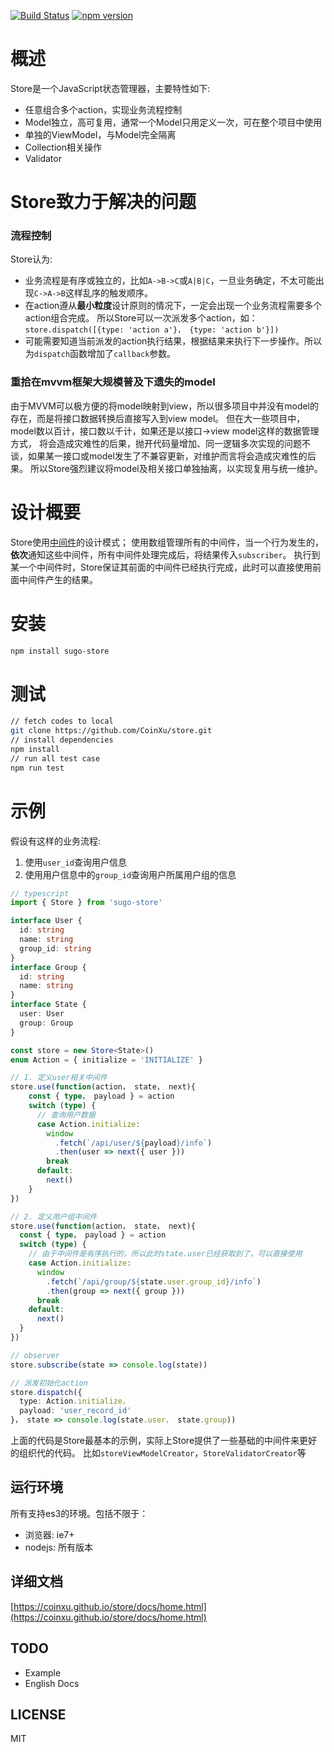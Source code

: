 [![Build Status](https://travis-ci.org/CoinXu/store.svg?branch=master)](https://travis-ci.org/CoinXu/store)
[![npm version](https://badge.fury.io/js/sugo-store.svg)](https://badge.fury.io/js/sugo-store)

# 概述
Store是一个JavaScript状态管理器，主要特性如下:
+ 任意组合多个action，实现业务流程控制
+ Model独立，高可复用，通常一个Model只用定义一次，可在整个项目中使用
+ 单独的ViewModel，与Model完全隔离
+ Collection相关操作
+ Validator

# Store致力于解决的问题
### 流程控制
Store认为:

+ 业务流程是有序或独立的，比如`A->B->C`或`A|B|C`，一旦业务确定，不太可能出现`C->A->B`这样乱序的触发顺序。
+ 在action遵从**最小粒度**设计原则的情况下，一定会出现一个业务流程需要多个action组合完成。
  所以Store可以一次派发多个action，如：`store.dispatch([{type: 'action a'}， {type: 'action b'}])`
+ 可能需要知道当前派发的action执行结果，根据结果来执行下一步操作。所以为`dispatch`函数增加了`callback`参数。

### 重拾在mvvm框架大规模普及下遗失的model
由于MVVM可以极方便的将model映射到view，所以很多项目中并没有model的存在，而是将接口数据转换后直接写入到view model。
但在大一些项目中，model数以百计，接口数以千计，如果还是以接口->view model这样的数据管理方式，
将会造成灾难性的后果，抛开代码量增加、同一逻辑多次实现的问题不谈，如果某一接口或model发生了不兼容更新，对维护而言将会造成灾难性的后果。
所以Store强烈建议将model及相关接口单独抽离，以实现复用与统一维护。

# 设计概要
Store使用[中间件](https://coinxu.github.io/store/docs/store.html#中间件)的设计模式；
使用数组管理所有的中间件，当一个行为发生的，**依次**通知这些中间件，所有中间件处理完成后，将结果传入`subscriber`。
执行到某一个中间件时，Store保证其前面的中间件已经执行完成，此时可以直接使用前面中间件产生的结果。

# 安装
```bash
npm install sugo-store
```

# 测试
```bash
// fetch codes to local
git clone https://github.com/CoinXu/store.git
// install dependencies
npm install
// run all test case
npm run test
```

# 示例
假设有这样的业务流程:

1. 使用`user_id`查询用户信息
2. 使用用户信息中的`group_id`查询用户所属用户组的信息

```ts
// typescript
import { Store } from 'sugo-store'

interface User {
  id: string
  name: string
  group_id: string
}
interface Group {
  id: string
  name: string
}
interface State {
  user: User
  group: Group
}

const store = new Store<State>()
enum Action = { initialize = 'INITIALIZE' }

// 1. 定义user相关中间件
store.use(function(action， state， next){
    const { type， payload } = action
    switch (type) {
      // 查询用户数据
      case Action.initialize:
        window
          .fetch(`/api/user/${payload}/info`)
          .then(user => next({ user }))
        break
      default:
        next()
    }
})

// 2. 定义用户组中间件
store.use(function(action， state， next){
  const { type， payload } = action
  switch (type) {
    // 由于中间件是有序执行的，所以此时state.user已经获取到了，可以直接使用
    case Action.initialize:
      window
        .fetch(`/api/group/${state.user.group_id}/info`)
        .then(group => next({ group }))
      break
    default:
      next()
  }
})

// observer
store.subscribe(state => console.log(state))

// 派发初始化action
store.dispatch({
  type: Action.initialize，
  payload: 'user_record_id'
}， state => console.log(state.user， state.group))
```
上面的代码是Store最基本的示例，实际上Store提供了一些基础的中间件来更好的组织代的代码。
比如`storeViewModelCreator`，`StoreValidatorCreator`等

## 运行环境
所有支持es3的环境。包括不限于：
+ 浏览器: ie7+
+ nodejs: 所有版本

## 详细文档
[https://coinxu.github.io/store/docs/home.html](https://coinxu.github.io/store/docs/home.html)

## TODO
+ Example
+ English Docs

## LICENSE
MIT

